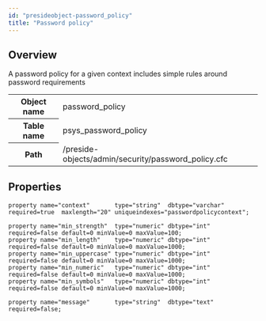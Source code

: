 ```yaml
---
id: "presideobject-password_policy"
title: "Password policy"
---
```


## Overview


A password policy for a given context includes simple rules around password requirements

<div class="table-responsive"><table class="table table-condensed"><tr><th>Object name</th><td>  password_policy</td></tr><tr><th>Table name</th><td>  psys_password_policy</td></tr><tr><th>Path</th><td>  /preside-objects/admin/security/password_policy.cfc</td></tr></table></div>

## Properties


```luceescript
property name="context"       type="string"  dbtype="varchar" required=true  maxlength="20" uniqueindexes="passwordpolicycontext";

property name="min_strength"  type="numeric" dbtype="int"     required=false default=0 minValue=0 maxValue=100;
property name="min_length"    type="numeric" dbtype="int"     required=false default=0 minValue=0 maxValue=1000;
property name="min_uppercase" type="numeric" dbtype="int"     required=false default=0 minValue=0 maxValue=1000;
property name="min_numeric"   type="numeric" dbtype="int"     required=false default=0 minValue=0 maxValue=1000;
property name="min_symbols"   type="numeric" dbtype="int"     required=false default=0 minValue=0 maxValue=1000;

property name="message"       type="string"  dbtype="text"    required=false;

```
